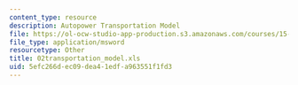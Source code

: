 ```yaml
---
content_type: resource
description: Autopower Transportation Model
file: https://ol-ocw-studio-app-production.s3.amazonaws.com/courses/15-057-systems-optimization-spring-2003/5efc266dec09dea41edfa963551f1fd3_02transportation_model.xls
file_type: application/msword
resourcetype: Other
title: 02transportation_model.xls
uid: 5efc266d-ec09-dea4-1edf-a963551f1fd3
---
```

